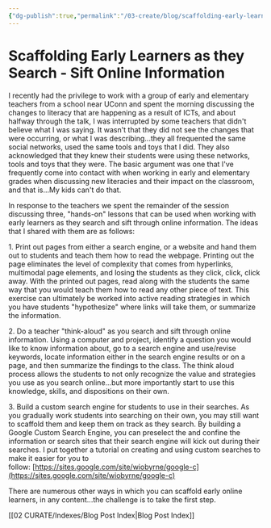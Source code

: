 ```yaml
---
{"dg-publish":true,"permalink":"/03-create/blog/scaffolding-early-learners-as-they-search-sift-online-information/","title":"Scaffolding Early Learners as they Search & Sift Online Information","tags":["literacy","new-literacies","technology"]}
---
```


# Scaffolding Early Learners as they Search - Sift Online Information

I recently had the privilege to work with a group of early and elementary teachers from a school near UConn and spent the morning discussing the changes to literacy that are happening as a result of ICTs, and about halfway through the talk, I was interrupted by some teachers that didn't believe what I was saying. It wasn't that they did not see the changes that were occurring, or what I was describing...they all frequented the same social networks, used the same tools and toys that I did. They also acknowledged that they knew their students were using these networks, tools and toys that they were. The basic argument was one that I've frequently come into contact with when working in early and elementary grades when discussing new literacies and their impact on the classroom, and that is...My kids can't do that.

In response to the teachers we spent the remainder of the session discussing three, "hands-on" lessons that can be used when working with early learners as they search and sift through online information. The ideas that I shared with them are as follows:

1\. Print out pages from either a search engine, or a website and hand them out to students and teach them how to read the webpage. Printing out the page eliminates the level of complexity that comes from hyperlinks, multimodal page elements, and losing the students as they click, click, click away. With the printed out pages, read along with the students the same way that you would teach them how to read any other piece of text. This exercise can ultimately be worked into active reading strategies in which you have students "hypothesize" where links will take them, or summarize the information.

2\. Do a teacher "think-aloud" as you search and sift through online information. Using a computer and project, identify a question you would like to know information about, go to a search engine and use/revise keywords, locate information either in the search engine results or on a page, and then summarize the findings to the class. The think aloud process allows the students to not only recognize the value and strategies you use as you search online...but more importantly start to use this knowledge, skills, and dispositions on their own.

3\. Build a custom search engine for students to use in their searches. As you gradually work students into searching on their own, you may still want to scaffold them and keep them on track as they search. By building a Google Custom Search Engine, you can preselect the and confine the information or search sites that their search engine will kick out during their searches. I put together a tutorial on creating and using custom searches to make it easier for you to follow: [https://sites.google.com/site/wiobyrne/google-c](https://sites.google.com/site/wiobyrne/google-c)

There are numerous other ways in which you can scaffold early online learners, in any content...the challenge is to take the first step.

[[02 CURATE/Indexes/Blog Post Index\|Blog Post Index]]